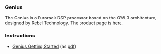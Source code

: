 ### Genius

The Genius is a Eurorack DSP processor based on the OWL3 architecture, designed by Rebel Technology. The product page is [here](https://www.rebeltech.org/products/genius).

### Instructions
* [Genius Getting Started](Genius_Getting_Started.md) (as [pdf](Genius%20Getting%20Started.pdf))


